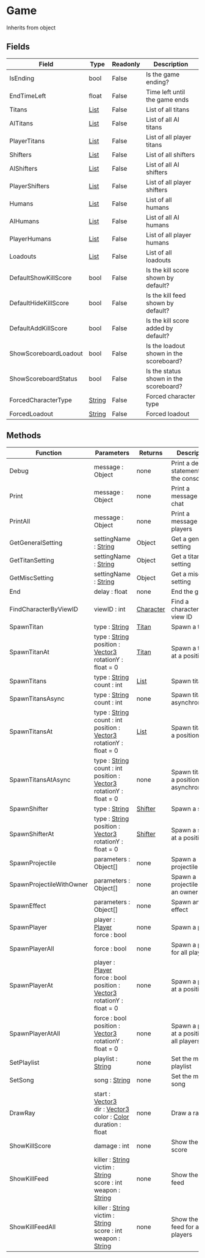 # Game
Inherits from object
## Fields
|Field|Type|Readonly|Description|
|---|---|---|---|
|IsEnding|bool|False|Is the game ending?|
|EndTimeLeft|float|False|Time left until the game ends|
|Titans|[List](../objects/List.md)|False|List of all titans|
|AITitans|[List](../objects/List.md)|False|List of all AI titans|
|PlayerTitans|[List](../objects/List.md)|False|List of all player titans|
|Shifters|[List](../objects/List.md)|False|List of all shifters|
|AIShifters|[List](../objects/List.md)|False|List of all AI shifters|
|PlayerShifters|[List](../objects/List.md)|False|List of all player shifters|
|Humans|[List](../objects/List.md)|False|List of all humans|
|AIHumans|[List](../objects/List.md)|False|List of all AI humans|
|PlayerHumans|[List](../objects/List.md)|False|List of all player humans|
|Loadouts|[List](../objects/List.md)|False|List of all loadouts|
|DefaultShowKillScore|bool|False|Is the kill score shown by default?|
|DefaultHideKillScore|bool|False|Is the kill feed shown by default?|
|DefaultAddKillScore|bool|False|Is the kill score added by default?|
|ShowScoreboardLoadout|bool|False|Is the loadout shown in the scoreboard?|
|ShowScoreboardStatus|bool|False|Is the status shown in the scoreboard?|
|ForcedCharacterType|[String](../static/String.md)|False|Forced character type|
|ForcedLoadout|[String](../static/String.md)|False|Forced loadout|
## Methods
|Function|Parameters|Returns|Description|
|---|---|---|---|
|Debug|message : Object|none|Print a debug statement to the console|
|Print|message : Object|none|Print a message to the chat|
|PrintAll|message : Object|none|Print a message to all players|
|GetGeneralSetting|settingName : [String](../static/String.md)|Object|Get a general setting|
|GetTitanSetting|settingName : [String](../static/String.md)|Object|Get a titan setting|
|GetMiscSetting|settingName : [String](../static/String.md)|Object|Get a misc setting|
|End|delay : float|none|End the game|
|FindCharacterByViewID|viewID : int|[Character](../objects/Character.md)|Find a character by view ID|
|SpawnTitan|type : [String](../static/String.md)|[Titan](../objects/Titan.md)|Spawn a titan|
|SpawnTitanAt|type : [String](../static/String.md)<br/>position : [Vector3](../objects/Vector3.md)<br/>rotationY : float = 0|[Titan](../objects/Titan.md)|Spawn a titan at a position|
|SpawnTitans|type : [String](../static/String.md)<br/>count : int|[List](../objects/List.md)|Spawn titans|
|SpawnTitansAsync|type : [String](../static/String.md)<br/>count : int|none|Spawn titans asynchronously|
|SpawnTitansAt|type : [String](../static/String.md)<br/>count : int<br/>position : [Vector3](../objects/Vector3.md)<br/>rotationY : float = 0|[List](../objects/List.md)|Spawn titans at a position|
|SpawnTitansAtAsync|type : [String](../static/String.md)<br/>count : int<br/>position : [Vector3](../objects/Vector3.md)<br/>rotationY : float = 0|none|Spawn titans at a position asynchronously|
|SpawnShifter|type : [String](../static/String.md)|[Shifter](../objects/Shifter.md)|Spawn a shifter|
|SpawnShifterAt|type : [String](../static/String.md)<br/>position : [Vector3](../objects/Vector3.md)<br/>rotationY : float = 0|[Shifter](../objects/Shifter.md)|Spawn a shifter at a position|
|SpawnProjectile|parameters : Object[]|none|Spawn a projectile|
|SpawnProjectileWithOwner|parameters : Object[]|none|Spawn a projectile with an owner|
|SpawnEffect|parameters : Object[]|none|Spawn an effect|
|SpawnPlayer|player : [Player](../objects/Player.md)<br/>force : bool|none|Spawn a player|
|SpawnPlayerAll|force : bool|none|Spawn a player for all players|
|SpawnPlayerAt|player : [Player](../objects/Player.md)<br/>force : bool<br/>position : [Vector3](../objects/Vector3.md)<br/>rotationY : float = 0|none|Spawn a player at a position|
|SpawnPlayerAtAll|force : bool<br/>position : [Vector3](../objects/Vector3.md)<br/>rotationY : float = 0|none|Spawn a player at a position for all players|
|SetPlaylist|playlist : [String](../static/String.md)|none|Set the music playlist|
|SetSong|song : [String](../static/String.md)|none|Set the music song|
|DrawRay|start : [Vector3](../objects/Vector3.md)<br/>dir : [Vector3](../objects/Vector3.md)<br/>color : [Color](../objects/Color.md)<br/>duration : float|none|Draw a ray|
|ShowKillScore|damage : int|none|Show the kill score|
|ShowKillFeed|killer : [String](../static/String.md)<br/>victim : [String](../static/String.md)<br/>score : int<br/>weapon : [String](../static/String.md)|none|Show the kill feed|
|ShowKillFeedAll|killer : [String](../static/String.md)<br/>victim : [String](../static/String.md)<br/>score : int<br/>weapon : [String](../static/String.md)|none|Show the kill feed for all players|
